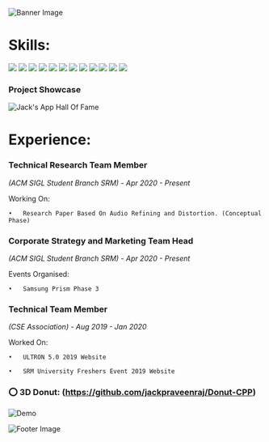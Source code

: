 
![Banner Image](https://drive.google.com/uc?export=view&id=1pcAQTs3ZUfqDWmfk4nXykMCvxyvUd8g5)

# Skills:

![](https://img.shields.io/badge/Code-Python-informational?style=flat&logo=python&logoColor=white&color=f34242)
![](https://img.shields.io/badge/Code-C++,_C-informational?style=flat&logo=gnu-bash&logoColor=white&color=f34242)
![](https://img.shields.io/badge/Code-Javascript-informational?style=flat&logo=javascript&logoColor=white&color=f34242)
![](https://img.shields.io/badge/Design-Dart-informational?style=flat&logo=Dart&logoColor=white&color=f34242)
![](https://img.shields.io/badge/Design-Flutter-informational?style=flat&logo=Flutter&logoColor=white&color=f34242)
![](https://img.shields.io/badge/Web-HTML5-informational?style=flat&logo=HTML5&logoColor=white&color=f34242)
![](https://img.shields.io/badge/Web-CSS3-informational?style=flat&logo=CSS3&logoColor=white&color=f34242)
![](https://img.shields.io/badge/Back_End-SQL,_PL/SQL-informational?style=flat&logo=MySQL&logoColor=white&color=f34242)
![](https://img.shields.io/badge/Back_End-Google_Firebase-informational?style=flat&logo=Firebase&logoColor=white&color=f34242)
![](https://img.shields.io/badge/ML-TensorFlow-informational?style=flat&logo=TensorFlow&logoColor=white&color=f34242)
![](https://img.shields.io/badge/ML-OpenCV-informational?style=flat&logo=OpenCV&logoColor=white&color=f34242)
![](https://img.shields.io/badge/ML-Matlab-informational?style=flat&logo=SmartThings&logoColor=white&color=f34242)

### Project Showcase
![Jack's App Hall Of Fame](https://user-images.githubusercontent.com/74396218/133821709-8b5b2122-ef23-4a16-9896-9c9df1352a39.png)


# Experience: 

### Technical Research Team Member 	    
*(ACM SIGL Student Branch SRM) - Apr 2020 - Present*

Working On:	

    •	Research Paper Based On Audio Refining and Distortion. (Conceptual Phase)


### Corporate Strategy and Marketing Team Head		

*(ACM SIGL Student Branch SRM) - Apr 2020 - Present*

Events Organised:

    •	Samsung Prism Phase 3


### Technical Team Member		
*(CSE Association) - Aug 2019 - Jan 2020*

Worked On:

    •	ULTRON 5.0 2019 Website

    •	SRM University Freshers Event 2019 Website

### :o: 3D Donut: (https://github.com/jackpraveenraj/Donut-CPP)
![Demo](https://raw.githubusercontent.com/jackpraveenraj/Donut-CPP/main/Donut-C.gif)

![Footer Image](https://drive.google.com/uc?export=view&id=13rBceCLxElkmVoy-IAX5Y5v11f9vCyz2)
